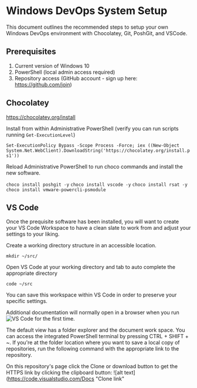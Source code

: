 # Windows DevOps System Setup

This document outlines the recommended steps to setup your own Windows DevOps environment with Chocolatey, Git, PoshGit, and VSCode.

## Prerequisites

1. Current version of Windows 10
2. PowerShell (local admin access required)
3. Repository access (GitHub account - sign up here: <https://github.com/join>)

## Chocolatey

<https://chocolatey.org/install>

Install from within Administrative PowerShell (verify you can run scripts running `Get-ExecutionLevel`)

`Set-ExecutionPolicy Bypass -Scope Process -Force; iex ((New-Object System.Net.WebClient).DownloadString('https://chocolatey.org/install.ps1'))`

Reload Administrative PowerShell to run choco commands and install the new software.

`choco install poshgit -y`
`choco install vscode -y`
`choco install rsat -y`
`choco install vmware-powercli-psmodule`

## VS Code

Once the prequisite software has been installed, you will want to create your VS Code Workspace to have a clean slate to work from and adjust your settings to your liking.

Create a working directory structure in an accessible location.

`mkdir ~/src/`

Open VS Code at your working directory and tab to auto complete the appropriate directory

`code ~/src`

You can save this workspace within VS Code in order to preserve your specific settings.

Additional documentation will normally open in a browser when you run ![VS Code](https://code.visualstudio.com/Docs) for the first time.

The default view has a folder explorer and the document work space. You can access the integrated PowerShell terminal by pressing CTRL + SHIFT + ~. If you're at the folder location where you want to save a local copy of repositories, run the following command with the appropriate link to the repository.

On this repository's page click the Clone or download button to get the HTTPS link by clicking the clipboard button:
![alt text](https://code.visualstudio.com/Docs "Clone link"
